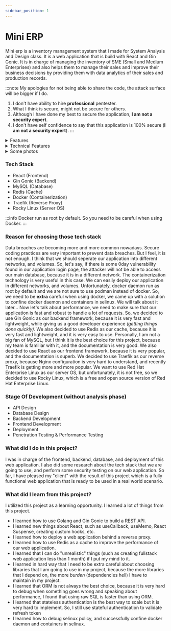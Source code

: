 ```yaml
---
sidebar_position: 1
---
```


# Mini ERP

Mini erp is a inventory management system that I made for System Analysis and Design class.
It is a web application that is build with React and Gin Gonic.
It is in charge of managing the inventory of SME (Small and Medium Enterprises) and also
helps them to manage their sales and improve their business decisions by providing them
with data analytics of their sales and production records.

:::note
My apologies for not being able to share the code, the attack surface will be bigger if I do.

1.  I don't have ability to hire **professional** pentester.
2.  What I think is secure, might not be secure for others.
3.  Although I have done my best to secure the application, **I am not a security expert**.
4.  I don't have self confidence to say that this application is 100% secure (**I am not a security expert**).
:::

<details><summary>Features</summary>
<p>

-   Dashboard that consist of
    -   Total Sales Invoice
    -   Awaiting Approval Sales Invoice
    -   Total Variant
    -   Total Awaiting Production
    -   Low Stock Variant
    -   Best Seller Variant
    -   Item Turnover (Production vs Sales quantity)
    -   Weekly revenue
    -   Best Customers (by amount of purchase)
    -   Best Employees (by amount of approved sales invoice)
-   Customer Management
    -   Customer (name, address, tax id, city, province, country)
        -   Create Customer
        -   Edit Customer
        -   Delete Customer
        -   Pagination (frontend and backend)
-   Inventory Management
    -   Variant (name, description)
        -   Create Variant
        -   Edit Variant
        -   Delete Variant
        -   Pagination (frontend and backend)
    -   Batch (expired date)
        -   Create Batch
        -   Edit Batch
        -   Delete Batch
        -   Pagination (frontend and backend)
    -   Production
        -   Create Production
        -   Delete Production
        -   Pagination (frontend and backend)
    -   Stock
        -   Pagination (frontend only)
-   Finance Management
    -   Term of Payment (name, due date)
        -   Create Term of Payment
        -   Edit Term of Payment
        -   Delete Term of Payment
        -   Pagination (frontend and backend)
    -   Sales Invoice (customer, term of payment, all items)
        -   Create Sales Invoice Draft
        -   Approve Sales Invoice Draft
        -   Reject Sales Invoice Draft
        -   Download Sales Invoice (PDF)
        -   Pagination (frontend and backend)
-   System Management
    -   User
        -   Create User
        -   Edit User Password
        -   Edit User Role
        -   Set User as Active/Inactive
        -   Pagination (frontend only)
    -   UI
        -   Change Theme
            blabla

</p>
</details>

<details><summary>Technical Features</summary>
<p>

-   Authentication
    -   JWT
    -   CSRF token
    -   Password Hashing
    -   Refresh Token
-   Performance
    -   Cache
        -   Redis (keep track of user session & cache length of data from database)
        -   Nginx (cache static files for frontend)
    -   Pagination
        -   Frontend (useMemo, useCallback)
        -   Backend (mysql query limit = ? and where id > ? (last_id of highest fetched data id from frontend or page_number \* page_size - page_size))
    -   Lazy Loading (React Lazy Import)
    -   Code Splitting (React Lazy Import)
-   Security (Prevent common web attacks)
    -   SQL Injection (practice secure coding)
    -   XSS (never use `dangerouslySetInnerHTML`)
    -   CSRF (use CSRF token)
    -   CORS (we are using traefik as our reverse proxy, so we don't need to worry about CORS)
    -   Session Hijacking
        -   Let's assume that user has a valid credentials, the server will generate a JWT token to give access to user to the application with these JWT claims:
            AES256 encrypted user's csrf token value (from cookie assigned before by the server),
            JTI (JWT ID) is generated with length of 10 bytes using `crypto/rand`.
            Then the server will store the (username + JTI) as a key
            and generate a refresh token with length of 32 bytes as a value in redis also using `crypto/rand`.
            The server will send the JWT token (as string) with a refresh token (as HTTP cookie + sameSite = strict) to the user.
        -   Case 1 (Attacker successfully XSS the user and steal the JWT token that is stored in session storage)
            -   Attacker parse the JWT Token
            -   Attacker need to decrypt the AES256 encrypted user's csrf token value which is impossible.
            -   `403 Forbidden!`
        -   Case 2 (Attacker successfully exploit CSRF vulnerability)
            -   Attacker need to steal the JWT token that is stored in session storage.
            -   All cookies are sent with sameSite = strict, httpOnly = true, So the attacker cannot steal csrf token, and refresh token.
            -   `403 Forbidden!`
    -   Refresh Token
        -   User casually hit API endpoint then suddenly the server return 401 unauthorized.
        -   User send a request to get a new JWT token using the expired JWT token and the refresh token.
        -   Server will check the JWT signature.
        -   Server will check if csrf token value in JWT claims and in cookie is the same or not.
        -   Server will check if the refresh token provided in httpOnly cookie is valid or not.
        -   Server send a new JWT token to the user.

</p>
</details>

<details><summary>Some photos</summary>

![Dashboard Light](./dashboard-light.png)

#### I love dark mode so much, so I made a dark mode for this application.

![Dashboard Dark](./dashboard-dark.png)
![Create Sales Invoice](./create-sales-invoice.png)
![Approve Sales Invoice](./approve-sales-invoice.png)
![User List](./user-list.png)

</details>

### Tech Stack

-   React (Frontend)
-   Gin Gonic (Backend)
-   MySQL (Database)
-   Redis (Cache)
-   Docker (Containerization)
-   Traefik (Reverse Proxy)
-   Rocky Linux (Server OS)

:::info
Docker run as root by default. So you need to be careful when using Docker.
:::

### Reason for choosing those tech stack

Data breaches are becoming more and more common nowadays. Secure coding practices
are very important to prevent data breaches. But I feel, it is not enough.
I think that we should seperate our application into different networks, and volumes.
So, let's say, if there is some 0day vulnerability found in our application login page,
the attacker will not be able to access our main database, because it is in a different network.
The containerization technology is very useful in this case. We can easily deploy our application
in different networks, and volumes. Unfortunately, docker daemon run as root by default and we are not sure
to use podman instead of docker. So, we need to be **extra** careful when using docker, we came up with a
solution to confine docker daemon and containers in selinux. We will talk about it later...
Now let's talk about performance, we need to make sure that our application is fast and robust
to handle a lot of requests. So, we decided to use Gin Gonic as our backend framework, because it is
very fast and lightweight, while giving us a good developer experience _(getting things done quickly)_.
We also decided to use Redis as our cache, because it is very fast and lightweight, and it is very easy to use.
Personally, I am not a big fan of MySQL, but I think it is the best choice for this project, because
my team is familiar with it, and the documentation is very good. We also decided to use React as our frontend framework,
because it is very popular, and the documentation is superb. We decided to use Traefik as our reverse proxy,
because Nginx configuration is very hard to understand, and recently Traefik is getting more and more popular.
We want to use Red Hat Enterprise Linux as our server OS, but unfortunately, it is not free, so we decided to use Rocky Linux,
which is a free and open source version of Red Hat Enterprise Linux.

### Stage Of Development (without analysis phase)

-   API Design
-   Database Design
-   Backend Development
-   Frontend Development
-   Deployment
-   Penetration Testing & Performance Testing

### What did I do in this project?

I was in charge of the frontend, backend, database, and deployment of this web application.
I also did some research about the tech stack that we are going to use, and perform some
security testing on our web application. So far, I have pleased my "client" with the result of this project
which is a fully functional web application that is ready to be used in a real world scenario.

### What did I learn from this project?

I utilized this project as a learning opportunity. I learned a lot of things from this project.

-   I learned how to use Golang and Gin Gonic to build a REST API.
-   I learned new things about React, such as useCallback, useMemo, React Suspense, creating custom hooks, etc.
-   I learned how to deploy a web application behind a reverse proxy.
-   I learned how to use Redis as a cache to improve the performance of our web application.
-   I learned that I can do "unrealistic" things (such as creating fullstack web application less than 1 month) if I put my mind to it.
-   I learned in hard way that I need to be extra careful about choosing libraries that I am going to use in my project,
    because the more libraries that I depend on, the more _burden_ (dependencies hell) I have to maintain in my project.
-   I learned that ORM is not always the best choice, because it is very hard to debug when something goes wrong and 
    speaking about performance, I found that using raw SQL is faster than using ORM.
-   I learned that stateless authentication is the best way to scale but it is very hard to implement. So,
    I still use stateful authentication to validate refresh token
-   I learned how to debug selinux policy, and successfully confine docker daemon and containers in selinux.
